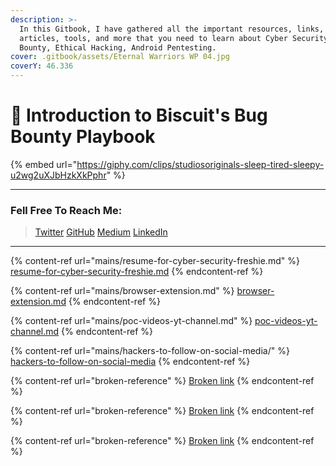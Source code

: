 ```yaml
---
description: >-
  In this Gitbook, I have gathered all the important resources, links, writeups,
  articles, tools, and more that you need to learn about Cyber Security, Bug
  Bounty, Ethical Hacking, Android Pentesting.
cover: .gitbook/assets/Eternal Warriors WP 04.jpg
coverY: 46.336
---
```


# 👋 Introduction to Biscuit's Bug Bounty Playbook



{% embed url="https://giphy.com/clips/studiosoriginals-sleep-tired-sleepy-u2wg2uXJbHzkXkPphr" %}

***

### Fell Free To Reach Me:

> [Twitter](https://x.com/OreoB1scuit)                    [GitHub](https://github.com/Raunaksplanet)                   [Medium](https://medium.com/@RaunakGupta1922)                    [LinkedIn](https://www.linkedin.com/in/raunak-gupta-772408255/)

***

{% content-ref url="mains/resume-for-cyber-security-freshie.md" %}
[resume-for-cyber-security-freshie.md](mains/resume-for-cyber-security-freshie.md)
{% endcontent-ref %}

{% content-ref url="mains/browser-extension.md" %}
[browser-extension.md](mains/browser-extension.md)
{% endcontent-ref %}

{% content-ref url="mains/poc-videos-yt-channel.md" %}
[poc-videos-yt-channel.md](mains/poc-videos-yt-channel.md)
{% endcontent-ref %}

{% content-ref url="mains/hackers-to-follow-on-social-media/" %}
[hackers-to-follow-on-social-media](mains/hackers-to-follow-on-social-media/)
{% endcontent-ref %}

{% content-ref url="broken-reference" %}
[Broken link](broken-reference)
{% endcontent-ref %}

{% content-ref url="broken-reference" %}
[Broken link](broken-reference)
{% endcontent-ref %}

{% content-ref url="broken-reference" %}
[Broken link](broken-reference)
{% endcontent-ref %}
